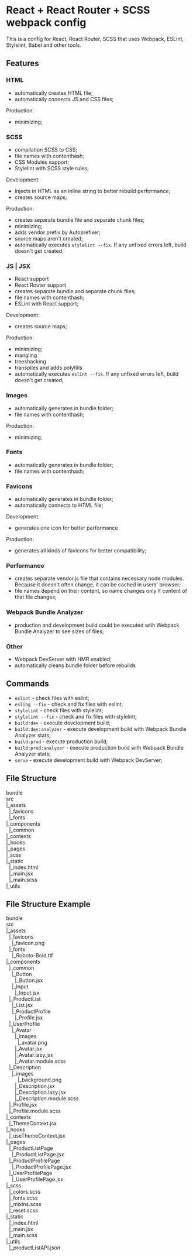 # React + React Router + SCSS webpack config 
This is a config for React, React Router, SCSS that uses Webpack, ESLint, Stylelint, Babel and other tools.

## Features
### HTML
- automatically creates HTML file;
- automatically connects JS and CSS files;

Production:
- minimizing;

### SCSS
- compilation SCSS to CSS;
- file names with contenthash;
- CSS Modules support;
- Stylelint with SCSS style rules;

Development:
- injects in HTML as an inline string to better rebuild performance;
- creates source maps;

Production:
- creates separate bundle file and separate chunk files;
- minimizing;
- adds vendor prefix by Autoprefixer;
- source maps aren't created;
- automatically executes `stylelint --fix`. If any unfixed errors left, build doesn't get created;

### JS | JSX
- React support
- React Router support 
- creates separate bundle and separate chunk files;
- file names with contenthash;
- ESLint with React support;

Development:
- creates source maps;

Production:
- minimizing;
- mangling
- treeshacking
- transpiles and adds polyfills
- automatically executes `eslint --fix`. If any unfixed errors left, build doesn't get created;

### Images
- automatically generates in bundle folder;
- file names with contenthash;

Production:
- minimizing;

### Fonts
- automatically generates in bundle folder;
- file names with contenthash;

### Favicons 
- automatically generates in bundle folder;
- automatically connects to HTML file;

Development:
- generates one icon for better performance

Production:
- generates all kinds of favicons for better compatibility;

### Performance
- creates separate vendor.js file that contains necessary node modules. Because it doesn't often change, it can be 
cached in users' browser;
- file names depend on their content, so name changes only if content of that file changes;

### Webpack Bundle Analyzer
- production and development build could be executed wtih Webpack Bundle Analyzer to see sizes of files;

### Other
- Webpack DevServer with HMR enabled;
- automatically cleans bundle folder before rebuilds

## Commands
- `eslint` - check files with eslint;
- `esling --fix` - check and fix files with eslint;
- `stylelint` - check files with stylelint;
- `stylelint --fix` - check and fix files with stylelint;
- `build:dev` - execute development build;
- `build:dev:analyzer` - execute development build with Webpack Bundle Analyzer stats;
- `build:prod` - execute production build;
- `build:prod:analyzer` - execute production build with Webpack Bundle Analyzer stats;
- `serve` - execute development build with Webpack DevServer;

## File Structure
bundle <br />
src <br />
|_assets <br />
&nbsp;&nbsp;|_favicons <br />
&nbsp;&nbsp;|_fonts <br />
|_components <br />
&nbsp;&nbsp;|_common <br />
|_contexts <br />
|_hooks <br />
|_pages <br />
|_scss <br />
|_static <br />
&nbsp;&nbsp;|_index.html <br />
&nbsp;&nbsp;|_main.jsx <br />
&nbsp;&nbsp;|_main.scss <br />
|_utils <br />

## File Structure Example 
bundle  <br />
src  <br />
|_assets  <br />
&nbsp;&nbsp;|_favicons  <br />
&nbsp;&nbsp;&nbsp;&nbsp;|_favicon.png  <br />
&nbsp;&nbsp;|_fonts  <br /> 
&nbsp;&nbsp;&nbsp;&nbsp;|_Roboto-Bold.ttf  <br />
|_components  <br />
&nbsp;&nbsp;|_common  <br />
&nbsp;&nbsp;&nbsp;&nbsp;|_Button <br /> 
&nbsp;&nbsp;&nbsp;&nbsp;&nbsp;&nbsp;|_Button.jsx		<br />
&nbsp;&nbsp;&nbsp;&nbsp;|_Input  <br />
&nbsp;&nbsp;&nbsp;&nbsp;&nbsp;&nbsp;|_Input.jsx		<br />
&nbsp;&nbsp;|_ProductList  <br />
&nbsp;&nbsp;&nbsp;&nbsp;|_List.jsx			<br />
&nbsp;&nbsp;&nbsp;&nbsp;|_ProductProfile  <br /> 
&nbsp;&nbsp;&nbsp;&nbsp;&nbsp;&nbsp;|_Profile.jsx		 <br /> 
&nbsp;&nbsp;|_UserProfile <br />
&nbsp;&nbsp;&nbsp;&nbsp;|_Avatar <br />
&nbsp;&nbsp;&nbsp;&nbsp;&nbsp;&nbsp;|_images <br />
&nbsp;&nbsp;&nbsp;&nbsp;&nbsp;&nbsp;&nbsp;&nbsp;|_avatar.png <br />
&nbsp;&nbsp;&nbsp;&nbsp;&nbsp;&nbsp;|_Avatar.jsx		<br />
&nbsp;&nbsp;&nbsp;&nbsp;&nbsp;&nbsp;|_Avatar.lazy.jsx		 <br />
&nbsp;&nbsp;&nbsp;&nbsp;&nbsp;&nbsp;|_Avatar.module.scss <br />
&nbsp;&nbsp;|_Description <br />
&nbsp;&nbsp;&nbsp;&nbsp;|_images <br />
&nbsp;&nbsp;&nbsp;&nbsp;&nbsp;&nbsp;&nbsp;&nbsp;|_background.png <br />
&nbsp;&nbsp;&nbsp;&nbsp;&nbsp;&nbsp;|_Description.jsx		<br />
&nbsp;&nbsp;&nbsp;&nbsp;&nbsp;&nbsp;|_Description.lazy.jsx	 <br />
&nbsp;&nbsp;&nbsp;&nbsp;&nbsp;&nbsp;|_Description.module.scss <br />
&nbsp;&nbsp;|_Profile.jsx	 <br />
&nbsp;&nbsp;|_Profile.module.scss <br />
|_contexts <br />
&nbsp;&nbsp;|_ThemeContext.jsx <br />
|_hooks <br />
&nbsp;&nbsp;|_useThemeContext.jsx <br />
|_pages <br />
&nbsp;&nbsp;|_ProductListPage <br />
&nbsp;&nbsp;&nbsp;&nbsp;|_ProductListPage.jsx	 <br />
&nbsp;&nbsp;|_ProductProfilePage <br />
&nbsp;&nbsp;&nbsp;&nbsp;|_ProductProfilePage.jsx	 <br />
&nbsp;&nbsp;|_UserProfilePage <br />
&nbsp;&nbsp;&nbsp;&nbsp;|_UserProfilePage.jsx	 <br />
|_scss <br />
&nbsp;&nbsp;|_colors.scss <br />
&nbsp;&nbsp;|_fonts.scss <br />
&nbsp;&nbsp;|_mixins.scss <br />
&nbsp;&nbsp;|_reset.scss <br />
|_static <br />
&nbsp;&nbsp;|_index.html <br />
&nbsp;&nbsp;|_main.jsx <br />
&nbsp;&nbsp;|_main.scss <br />
|_utils <br />
&nbsp;&nbsp;|_productListAPI.json <br />


